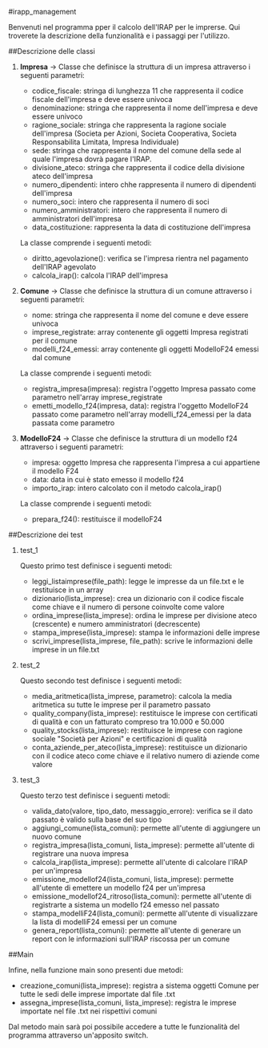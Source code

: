 #irapp_management

Benvenuti nel programma pper il calcolo dell'IRAP per le imprerse. Qui troverete la descrizione della funzionalità e i passaggi per l'utilizzo.

##Descrizione delle classi

1. **Impresa** -> Classe che definisce la struttura di un impresa attraverso i seguenti parametri:
    - codice_fiscale: stringa di lunghezza 11 che rappresenta il codice fiscale dell'impresa e deve essere univoca
    - denominazione: stringa che rappresenta il nome dell'impresa e deve essere univoco
    - ragione_sociale: stringa che rappresenta la ragione sociale dell'impresa (Societa per Azioni, Societa Cooperativa, Societa Responsabilita Limitata, Impresa Individuale)
    - sede: stringa che rappresenta il nome del comune della sede al quale l'impresa dovrà pagare l'IRAP.
    - divisione_ateco: stringa che rappresenta il codice della divisione ateco dell'impresa
    - numero_dipendenti: intero chhe rappresenta il numero di dipendenti dell'impresa
    - numero_soci: intero che rappresenta il numero di soci
    - numero_amministratori: intero che rappresenta il numero di amministratori dell'impresa
    - data_costituzione: rappresenta la data di costituzione dell'impresa

    La classe comprende i seguenti metodi:
    - diritto_agevolazione(): verifica se l'impresa rientra nel pagamento dell'IRAP agevolato
    - calcola_irap(): calcola l'IRAP dell'impresa

2. **Comune** -> Classe che definisce la struttura di un comune attraverso i seguenti parametri:
    - nome: stringa che rappresenta il nome del comune e deve essere univoca
    - imprese_registrate: array contenente gli oggetti Impresa registrati per il comune
    - modelli_f24_emessi: array contenente gli oggetti ModelloF24 emessi dal comune

    La classe comprende i seguenti metodi:
    - registra_impresa(impresa): registra l'oggetto Impresa passato come parametro nell'array imprese_registrate
    - emetti_modello_f24(impresa, data): registra l'oggetto ModelloF24 passato come parametro nell'array modelli_f24_emessi per la data passata come parametro

3. **ModelloF24** -> Classe che definisce la struttura di un modello f24 attraverso i seguenti parametri:
    - impresa: oggetto Impresa che rappresenta l'impresa a cui appartiene il modello F24
    - data: data in cui è stato emesso il modello f24
    - importo_irap: intero calcolato con il metodo calcola_irap()

    La classe comprende i seguenti metodi:
    - prepara_f24(): restituisce il modelloF24 

##Descrizione dei test

1. test_1

    Questo primo test definisce i seguenti metodi:

    - leggi_listaimprese(file_path): legge le impresse da un file.txt e le restituisce in un array
    - dizionario(lista_imprese): crea un dizionario con il codice fiscale come chiave e il numero di persone coinvolte come valore
    - ordina_imprese(lista_imprese): ordina le imprese per divisione ateco (crescente) e numero amministratori (decrescente)
    - stampa_imprese(lista_imprese): stampa le informazioni delle imprese 
    - scrivi_imprese(lista_imprese, file_path): scrive le informazioni delle imprese in un file.txt

2. test_2

    Questo secondo test definisce i seguenti metodi:

    - media_aritmetica(lista_imprese, parametro): calcola la media aritmetica su tutte le imprese per il parametro passato
    - quality_company(lista_imprese): restituisce le imprese con certificati di qualità e con un fatturato compreso tra 10.000 e 50.000
    - quality_stocks(lista_imprese): restituisce le imprese con ragione sociale "Società per Azioni" e certificazioni di qualità
    - conta_aziende_per_ateco(lista_imprese): restituisce un dizionario con il codice ateco come chiave e il relativo numero di aziende come valore

3. test_3

    Questo terzo test definisce i seguenti metodi:

    - valida_dato(valore, tipo_dato, messaggio_errore): verifica se il dato passato è valido sulla base del suo tipo
    - aggiungi_comune(lista_comuni): permette all'utente di aggiungere un nuovo comune 
    - registra_impresa(lista_comuni, lista_imprese): permette all'utente di registrare una nuova impresa
    - calcola_irap(lista_imprese): permette all'utente di calcolare l'IRAP per un'impresa
    - emissione_modellof24(lista_comuni, lista_imprese): permette all'utente di emettere un modello f24 per un'impresa
    - emissione_modellof24_ritroso(lista_comuni): permette all'utente di registrarte a sistema un modello f24 emesso nel passato
    - stampa_modelliF24(lista_comuni): permette all'utente di visualizzare la lista di modelliF24 emessi per un comune
    - genera_report(lista_comuni): permette all'utente di generare un report con le informazioni sull'IRAP riscossa per un comune

##Main

Infine, nella funzione main sono presenti due metodi:

- creazione_comuni(lista_imprese): registra a sistema oggetti Comune per tutte le sedi delle imprese importate dal file .txt
- assegna_imprese(lista_comuni, lista_imprese): registra le imprese importate nel file .txt nei rispettivi comuni 

Dal metodo main sarà poi possibile accedere a tutte le funzionalità del programma attraverso un'apposito switch.